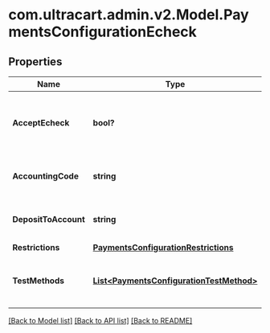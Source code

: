 # com.ultracart.admin.v2.Model.PaymentsConfigurationEcheck
## Properties

Name | Type | Description | Notes
------------ | ------------- | ------------- | -------------
**AcceptEcheck** | **bool?** | Master flag indicating this merchant accepts eChecks | [optional] 
**AccountingCode** | **string** | Optional Quickbooks accounting code | [optional] 
**DepositToAccount** | **string** | Optional Quickbooks deposit to account | [optional] 
**Restrictions** | [**PaymentsConfigurationRestrictions**](PaymentsConfigurationRestrictions.md) |  | [optional] 
**TestMethods** | [**List&lt;PaymentsConfigurationTestMethod&gt;**](PaymentsConfigurationTestMethod.md) | Test methods for this payment method | [optional] 


[[Back to Model list]](../README.md#documentation-for-models) [[Back to API list]](../README.md#documentation-for-api-endpoints) [[Back to README]](../README.md)

